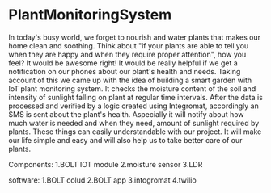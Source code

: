 # PlantMonitoringSystem
In today's busy world, we forget to nourish and water plants that makes our home clean and soothing. 
Think about "if your plants are able to tell you when they are happy and when they require proper attention", how you feel?
 It would be awesome right! It would be really helpful if we get a notification on our phones about our plant's health and needs.
 Taking account of this we came up with the idea of building a smart garden with IoT plant monitoring system. 
It checks the moisture content of the soil and intensity of sunlight falling on plant at regular time intervals.
 After the data is processed and verified by a logic created using Integromat, accordingly an SMS is sent about the plant's health.
 Aspecially it will notify about how much water is needed and when they need, amount of sunlight required by plants. 
 These things can easily understandable with our project.
It will make our life simple and easy and will also help
 us to take better care of our plants.
 
 Components:
                   1.BOLT IOT module
                   2.moisture sensor
                   3.LDR
  
  software:
                  1.BOLT colud
                  2.BOLT app
                  3.intogromat 
                  4.twilio
